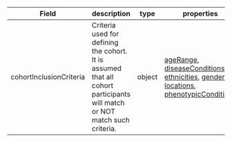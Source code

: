 |Field | description | type | properties | example | enum|
| ---| ---| ---| ---| ---| --- |
| cohortInclusionCriteria | Criteria used for defining the cohort. It is assumed that all cohort participants will match or NOT match such criteria. | object | [ageRange](./ageRange.md), [diseaseConditions](./diseaseConditions.md), [ethnicities](./ethnicities.md), [genders](./genders.md), [locations](./locations.md), [phenotypicConditions](./phenotypicConditions.md) | NA | NA|
